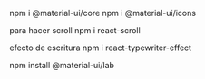 npm i @material-ui/core
npm i @material-ui/icons

para hacer scroll
npm i react-scroll

efecto de escritura
npm i react-typewriter-effect

npm install @material-ui/lab
